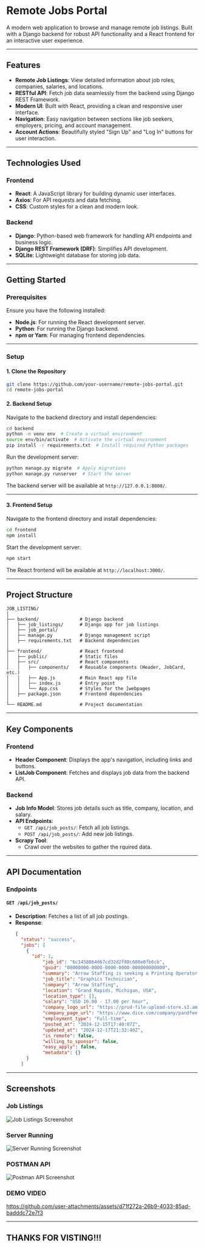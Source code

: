 
# **Remote Jobs Portal**

A modern web application to browse and manage remote job listings. Built with a Django backend for robust API functionality and a React frontend for an interactive user experience.

---

## **Features**
- **Remote Job Listings**: View detailed information about job roles, companies, salaries, and locations.
- **RESTful API**: Fetch job data seamlessly from the backend using Django REST Framework.
- **Modern UI**: Built with React, providing a clean and responsive user interface.
- **Navigation**: Easy navigation between sections like job seekers, employers, pricing, and account management.
- **Account Actions**: Beautifully styled "Sign Up" and "Log In" buttons for user interaction.

---

## **Technologies Used**
### **Frontend**
- **React**: A JavaScript library for building dynamic user interfaces.
- **Axios**: For API requests and data fetching.
- **CSS**: Custom styles for a clean and modern look.

### **Backend**
- **Django**: Python-based web framework for handling API endpoints and business logic.
- **Django REST Framework (DRF)**: Simplifies API development.
- **SQLite**: Lightweight database for storing job data.

---

## **Getting Started**

### **Prerequisites**
Ensure you have the following installed:
- **Node.js**: For running the React development server.
- **Python**: For running the Django backend.
- **npm or Yarn**: For managing frontend dependencies.

---

### **Setup**

#### 1. **Clone the Repository**
```bash
git clone https://github.com/your-username/remote-jobs-portal.git
cd remote-jobs-portal
```

#### 2. **Backend Setup**
Navigate to the backend directory and install dependencies:
```bash
cd backend
python -m venv env  # Create a virtual environment
source env/bin/activate  # Activate the virtual environment
pip install -r requirements.txt  # Install required Python packages
```

Run the development server:
```bash
python manage.py migrate  # Apply migrations
python manage.py runserver  # Start the server
```
The backend server will be available at `http://127.0.0.1:8000/`.

---

#### 3. **Frontend Setup**
Navigate to the frontend directory and install dependencies:
```bash
cd frontend
npm install
```

Start the development server:
```bash
npm start
```
The React frontend will be available at `http://localhost:3000/`.

---

## **Project Structure**

```
JOB_LISTING/
│
├── backend/               # Django backend
│   ├── job_listings/      # Django app for job listings
│   ├── job_portal/        
│   ├── manage.py          # Django management script
│   ├── requirements.txt   # Backend dependencies
│
├── frontend/              # React frontend
│   ├── public/            # Static files
│   ├── src/               # React components
│   │   ├── components/    # Reusable components (Header, JobCard, etc.)
│   │   ├── App.js         # Main React app file
│   │   ├── index.js       # Entry point
│   │   └── App.css        # Styles for the ]webpages
│   ├── package.json       # Frontend dependencies
│
└── README.md              # Project documentation
```

---

## **Key Components**

### **Frontend**
- **Header Component**: Displays the app's navigation, including links and buttons.
- **ListJob Component**: Fetches and displays job data from the backend API.

### **Backend**
- **Job Info Model**: Stores job details such as title, company, location, and salary.
- **API Endpoints**: 
  - `GET /api/job_posts/`: Fetch all job listings.
  - `POST /api/job_posts/`: Add new job listings.
- **Scrapy Tool**: 
  - Crawl over the websites to gather the rquired data.

---

## **API Documentation**

### **Endpoints**
#### `GET /api/job_posts/`
- **Description**: Fetches a list of all job postings.
- **Response**:
  ```json
  {
    "status": "success",
    "jobs": [
      {
        "id": 1,
            "job_id": "6c1458864d67cd32d2f80c688e8fb6cb",
            "guid": "00000000-0000-0000-0000-000000000000",
            "summary": "Arrow Staffing is seeking a Printing Operator to join our team in Grand Rapids. This is an in-person position focused on operating production equipment to produce and print on various sign components.  Shift: 7:25 AM to 3:55 PM  Wage: $16-$17 per hour  Day-to-Day Responsibilities: Artwork and file preparation.Operating UV flatbed printers, plotters, routers, and related equipment.Loading, unloading, and inspecting parts.Performing additional duties as assigned. Qualifications: Experience using s",
            "job_title": "Graphics Technician",
            "company": "Arrow Staffing",
            "location": "Grand Rapids, Michigan, USA",
            "location_type": [],
            "salary": "USD 16.00 - 17.00 per hour",
            "company_logo_url": "https://prod-file-upload-store.s3.amazonaws.com/Monograms/A.png",
            "company_page_url": "https://www.dice.com/company/pandfeed",
            "employment_type": "Full-time",
            "posted_at": "2024-12-15T17:40:07Z",
            "updated_at": "2024-12-17T21:32:40Z",
            "is_remote": false,
            "willing_to_sponsor": false,
            "easy_apply": false,
            "metadata": {}
      }
    ]


  ```

---

## **Screenshots**
### **Job Listings**
![Job Listings Screenshot](assets/images/job_listing.png)

### **Server Running**
![Server Running Screenshot](assets/images/terminal.png)

### **POSTMAN API**
![Postman API Screenshot](assets/images/postman_api.png)

### **DEMO VIDEO**

https://github.com/user-attachments/assets/d71f272a-26b9-4033-85ad-badddc72e7f3



---


## **THANKS FOR VISTING!!!**



